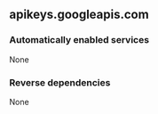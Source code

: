 ## apikeys.googleapis.com

### Automatically enabled services

None

### Reverse dependencies

None
